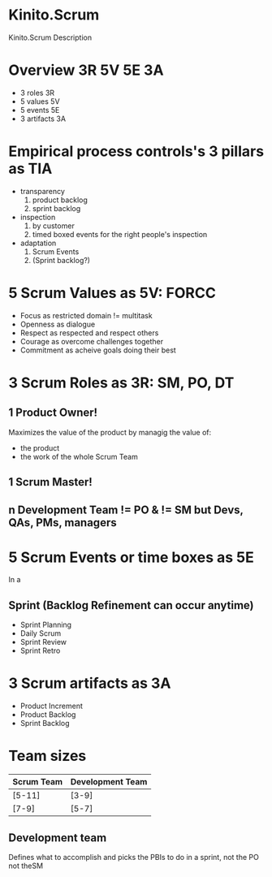 # Kinito.Scrum
Kinito.Scrum Description

# Overview 3R 5V 5E 3A

* 3 roles     3R
* 5 values    5V
* 5 events    5E
* 3 artifacts 3A

# Empirical process controls's 3 pillars as TIA

* transparency
  1. product backlog
  2. sprint backlog
* inspection
  1. by customer
  2. timed boxed events for the right people's inspection
* adaptation
  1. Scrum Events
  2. (Sprint backlog?)

# 5 Scrum Values as 5V: FORCC

* Focus as restricted domain != multitask
* Openness as dialogue
* Respect as respected and respect others
* Courage as overcome challenges together
* Commitment as acheive goals doing their best

# 3 Scrum Roles as 3R: SM, PO, DT

## 1 Product Owner!

Maximizes the value of the product by managig the value of:

* the product
* the work of the whole Scrum Team

## 1 Scrum Master!

## n Development Team != PO & != SM but Devs, QAs, PMs, managers

# 5 Scrum Events or time boxes as 5E

In a

## Sprint (Backlog Refinement can occur anytime)

* Sprint Planning
* Daily Scrum
* Sprint Review
* Sprint Retro

# 3 Scrum artifacts as 3A

* Product Increment
* Product Backlog
* Sprint Backlog

# Team sizes

| Scrum Team | Development Team |
|------------|------------------|
| [5-11]     | [3-9]            |
| [7-9]      | [5-7]            |

## Development team

Defines what to accomplish and picks the PBIs to do in a sprint, not the PO not theSM


